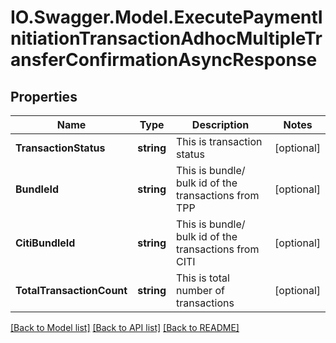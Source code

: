 # IO.Swagger.Model.ExecutePaymentInitiationTransactionAdhocMultipleTransferConfirmationAsyncResponse
## Properties

Name | Type | Description | Notes
------------ | ------------- | ------------- | -------------
**TransactionStatus** | **string** | This is transaction status | [optional] 
**BundleId** | **string** | This is bundle/ bulk id of the transactions from TPP | [optional] 
**CitiBundleId** | **string** | This is bundle/ bulk id of the transactions from CITI | [optional] 
**TotalTransactionCount** | **string** | This is total number of transactions | [optional] 

[[Back to Model list]](../README.md#documentation-for-models) [[Back to API list]](../README.md#documentation-for-api-endpoints) [[Back to README]](../README.md)

